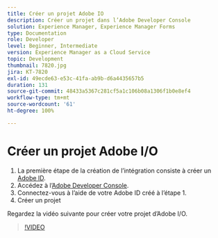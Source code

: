 ```yaml
---
title: Créer un projet Adobe IO
description: Créer un projet dans l’Adobe Developer Console
solution: Experience Manager, Experience Manager Forms
type: Documentation
role: Developer
level: Beginner, Intermediate
version: Experience Manager as a Cloud Service
topic: Development
thumbnail: 7820.jpg
jira: KT-7820
exl-id: 49ecde63-e53c-41fa-ab9b-d6a4435657b5
duration: 131
source-git-commit: 48433a5367c281cf5a1c106b08a1306f1b0e8ef4
workflow-type: tm+mt
source-wordcount: '61'
ht-degree: 100%

---
```


# Créer un projet Adobe I/O

1. La première étape de la création de l’intégration consiste à créer un [Adobe ID](https://account.adobe.com/fr).
1. Accédez à l’[Adobe Developer Console](https://console.adobe.io/home).
1. Connectez-vous à l’aide de votre Adobe ID créé à l’étape 1.
1. Créer un projet

Regardez la vidéo suivante pour créer votre projet d’Adobe I/O.

>[!VIDEO](https://video.tv.adobe.com/v/333220?quality=12&learn=on)
